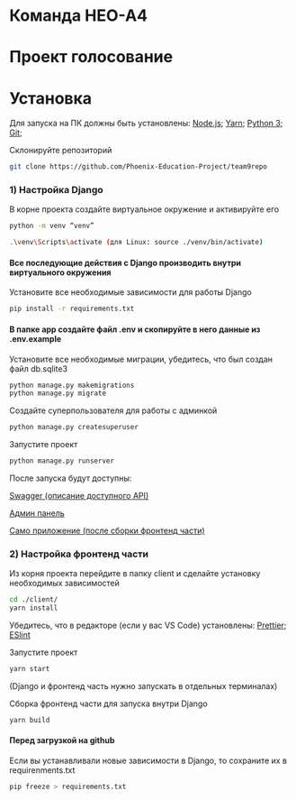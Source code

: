 # Команда НЕО-А4

# Проект голосование

# Установка

Для запуска на ПК должны быть установлены:
[Node.js](https://nodejs.org/);
[Yarn](https://yarnpkg.com/);
[Python 3](https://www.python.org/downloads/);
[Git](https://git-scm.com/);

Склонируйте репозиторий

```sh
git clone https://github.com/Phoenix-Education-Project/team9repo
```

### 1) Настройка Django

В корне проекта создайте виртуальное окружение и активируйте его

```sh
python -m venv “venv”
```

```sh
.\venv\Scripts\activate (для Linux: source ./venv/bin/activate)
```

#### Все последующие действия с Django производить внутри виртуального окружения

Установите все необходимые зависимости для работы Django

```sh
pip install -r requirements.txt
```

#### В папке app создайте файл .env и скопируйте в него данные из .env.example

Установите все необходимые миграции, убедитесь, что был создан файл db.sqlite3

```sh
python manage.py makemigrations
python manage.py migrate
```

Создайте суперпользователя для работы с админкой

```sh
python manage.py createsuperuser
```

Запустите проект

```sh
python manage.py runserver
```

После запуска будут доступны:

[Swagger (описание доступного API)](http://127.0.0.1:8000/swagger/)

[Админ панель](http://127.0.0.1:8000/admin/)

[Само приложение (после сборки фронтенд части)](http://127.0.0.1:8000/)

### 2) Настройка фронтенд части

Из корня проекта перейдите в папку client и сделайте установку необходимых зависимостей

```sh
cd ./client/
yarn install
```

Убедитесь, что в редакторе (если у вас VS Code) установлены:
[Prettier](https://marketplace.visualstudio.com/items?itemName=esbenp.prettier-vscode);
[ESlint](https://marketplace.visualstudio.com/items?itemName=dbaeumer.vscode-eslint)

Запустите проект

```sh
yarn start
```

(Django и фронтенд часть нужно запускать в отдельных терминалах)

Сборка фронтенд части для запуска внутри Django

```sh
yarn build
```

#### Перед загрузкой на github

Если вы устанавливали новые зависимости в Django, то сохраните их в requirenments.txt

```sh
pip freeze > requirements.txt
```
